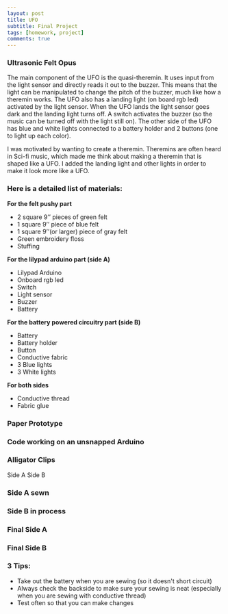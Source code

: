 ```yaml
---
layout: post
title: UFO
subtitle: Final Project
tags: [homework, project]
comments: true
---
```



### Ultrasonic Felt Opus
The main component of the UFO is the quasi-theremin. 
It uses input from the light sensor and directly reads it out to the buzzer. 
This means that the light can be manipulated to change the pitch of the buzzer, much like how a theremin works. 
The UFO also has a landing light (on board rgb led) activated by the light sensor. 
When the UFO lands the light sensor goes dark and the landing light turns off. 
A switch activates the buzzer (so the music can be turned off with the light still on). 
The other side of the UFO has blue and white lights connected to a battery holder and 2 buttons (one to light up each color). 

I was motivated by wanting to create a theremin. 
Theremins are often heard in Sci-fi music, which made me think about making a theremin that is shaped like a UFO. 
I added the landing light and other lights in order to make it look more like a UFO. 

### Here is a detailed list of materials:

**For the felt pushy part**
- 2 square  9’’ pieces of green felt
- 1 square 9’’ piece of blue felt
- 1 square 9’’(or larger) piece of gray felt
- Green embroidery floss
- Stuffing 

**For the lilypad arduino part (side A)**
- Lilypad Arduino
- Onboard rgb led
- Switch
- Light sensor
- Buzzer
- Battery

**For the battery powered circuitry part (side B)**
- Battery 
- Battery holder
- Button
- Conductive fabric 
- 3 Blue lights
- 3 White lights
  
**For both sides**
- Conductive thread
- Fabric glue

### Paper Prototype
### Code working on an unsnapped Arduino
### Alligator Clips
Side A
Side B
### Side A sewn
### Side B in process 
### Final Side A
### Final Side B

### 3 Tips:
- Take out the battery when you are sewing (so it doesn't short circuit)
- Always check the backside to make sure your sewing is neat (especially when you are sewing with conductive thread)
- Test often so that you can make changes 





